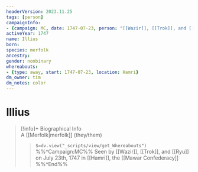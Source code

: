 ```yaml
---
headerVersion: 2023.11.25
tags: [person]
campaignInfo: 
- {campaign: MC, date: 1747-07-23, person: "[[Wazir]], [[Trok]], and [[Ryu]]", type: "seen", format: "<met:Ux> by <person:x> on <target> in <current:2>"}
activeYear: 1747
name: Illius
born:
species: merfolk
ancestry:
gender: nonbinary
whereabouts:
- {type: away, start: 1747-07-23, location: Hamri}
dm_owner: tim
dm_notes: color
---
```

# Illius
>[!info]+ Biographical Info  
> A [[Merfolk|merfolk]] (they/them)  
>> `$=dv.view("_scripts/view/get_Whereabouts")`  
>> %%^Campaign:MC%% Seen by [[Wazir]], [[Trok]], and [[Ryu]] on July 23th, 1747 in [[Hamri]], the [[Mawar Confederacy]] %%^End%%

